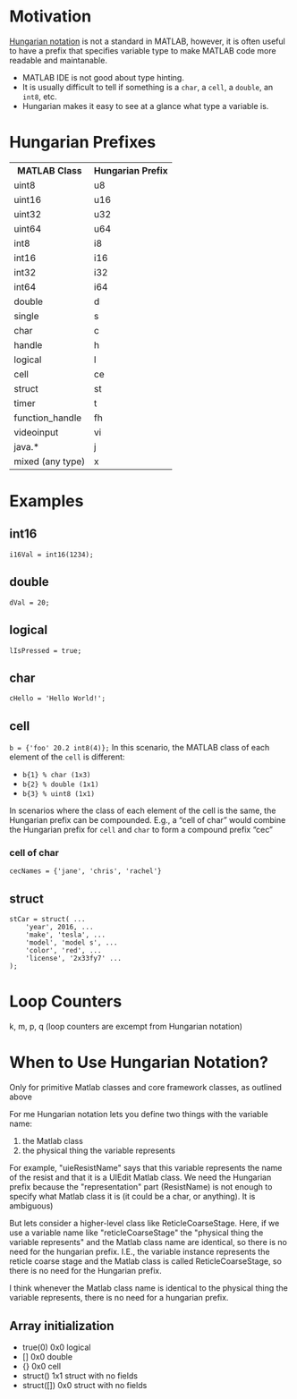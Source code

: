 # Motivation

[Hungarian notation](https://en.wikipedia.org/wiki/Hungarian_notation) is not a standard in MATLAB, however, it is often useful to have a prefix that specifies variable type to make MATLAB code more readable and maintanable.  

* MATLAB IDE is not good about type hinting.  
* It is usually difficult to tell if something is a `char`, a `cell`, a `double`, an `int8`, etc.  
* Hungarian makes it easy to see at a glance what type a variable is.   

# Hungarian Prefixes

<table>
  <tr>
    <th>MATLAB Class</th>
    <th>Hungarian Prefix</th>
  </tr>
  
  <tr>
    <td>uint8</td>
    <td>u8</td>
  </tr>
  <tr>
    <td>uint16</td>
    <td>u16</td>
  </tr>
   <tr>
    <td>uint32</td>
    <td>u32</td>
  </tr>
   <tr>
    <td>uint64</td>
    <td>u64</td>
  </tr>

  <tr>
    <td>int8</td>
    <td>i8</td>
  </tr>
  <tr>
    <td>int16</td>
    <td>i16</td>
  </tr>
   <tr>
    <td>int32</td>
    <td>i32</td>
  </tr>
   <tr>
    <td>int64</td>
    <td>i64</td>
  </tr>
  <tr>
    <td>double</td>
    <td>d</td>
  </tr>
  <tr>
    <td>single</td>
    <td>s</td>
  </tr>
  <tr>
    <td>char</td>
    <td>c</td>
  </tr>
  <tr>
    <td>handle</td>
    <td>h</td>
  </tr>
   <tr>
    <td>logical</td>
    <td>l</td>
  </tr>

  <tr>
    <td>cell</td>
    <td>ce</td>
  </tr>

  <tr>
    <td>struct</td>
    <td>st</td>
  </tr>
  <tr>
    <td>timer</td>
    <td>t</td>
  </tr>

  <tr>
    <td>function_handle</td>
    <td>fh</td>
  </tr>

  <tr>
    <td>videoinput</td>
    <td>vi</td>
  </tr>

  

  <tr>
    <td>java.*</td>
    <td>j</td>
  </tr>

  <tr>
	<td>mixed (any type)</td>
    <td>x</td>
  </tr>
</table>


# Examples

## int16
`i16Val = int16(1234);`

## double
`dVal = 20;`

## logical
`lIsPressed = true;`
## char
`cHello = 'Hello World!';`

## cell
`b = {'foo' 20.2 int8(4)};`
In this scenario, the MATLAB class of each element of the `cell` is different: 

* `b{1} % char (1x3)` 
* `b{2} % double (1x1)`
* `b{3} % uint8 (1x1)`

In scenarios where the class of each element of the cell is the same, the Hungarian prefix can be compounded.  E.g., a “cell of char” would combine the Hungarian prefix for `cell` and `char` to form a compound prefix “cec”

### cell of char
`cecNames = {'jane', 'chris', 'rachel'}`

## struct

	stCar = struct( ...
		'year', 2016, ...
		'make', 'tesla', ...
		'model', 'model s', ...
		'color', 'red', ...
		'license', '2x33fy7' ...
	);
	
# Loop Counters

k, m, p, q (loop counters are excempt from Hungarian notation)

# When to Use Hungarian Notation?

Only for primitive Matlab classes and core framework classes, as outlined above

For me Hungarian notation lets you define two things with the variable name:

 1. the Matlab class 
 2. the physical thing the variable represents

For example, "uieResistName" says that this variable represents the name of the resist and that it is a UIEdit Matlab class. We need the Hungarian prefix because the "representation" part (ResistName) is not enough to specify what Matlab class it is (it could be a char, or anything). It is ambiguous)

But lets consider a higher-level class like ReticleCoarseStage. Here, if we use a variable name like "reticleCoarseStage" the "physical thing the variable represents" and the Matlab class name are identical, so there is no need for the hungarian prefix. I.E., the variable instance represents the reticle coarse stage and the Matlab class is called ReticleCoarseStage, so there is no need for the Hungarian prefix.

I think whenever the Matlab class name is identical to the physical thing the variable represents, there is no need for a hungarian prefix.


## Array initialization

- true(0)                 0x0 logical
- []                      0x0 double
- {}                      0x0 cell
- struct()                1x1 struct with no fields
- struct([])              0x0 struct with no fields






